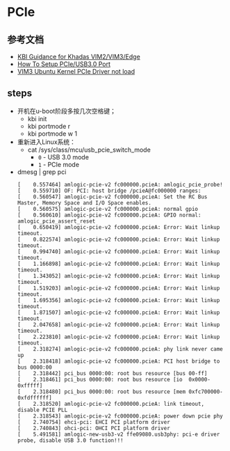 # PCIe


## 参考文档

* [KBI Guidance for Khadas VIM2/VIM3/Edge](https://docs.khadas.com/vim3/KbiGuidance.html)
* [How To Setup PCIe/USB3.0 Port](https://docs.khadas.com/vim3/HowToSetupPcieUsbPort.html)
* [VIM3 Ubuntu Kernel PCIe Driver not load](https://forum.khadas.com/t/vim3-ubuntu-kernel-pcie-driver-not-load/6070)


## steps

* 开机在u-boot阶段多按几次空格键；
  * kbi init
  * kbi portmode r
  * kbi portmode w 1
* 重新进入Linux系统：
  * cat /sys/class/mcu/usb_pcie_switch_mode
    * `0` - USB 3.0 mode
    * `1` - PCIe mode
* dmesg | grep pci
  ```
  [    0.557464] amlogic-pcie-v2 fc000000.pcieA: amlogic_pcie_probe!
  [    0.559710] OF: PCI: host bridge /pcieA@fc000000 ranges:
  [    0.560547] amlogic-pcie-v2 fc000000.pcieA: Set the RC Bus Master, Memory Space and I/O Space enables.
  [    0.560575] amlogic-pcie-v2 fc000000.pcieA: normal gpio
  [    0.560610] amlogic-pcie-v2 fc000000.pcieA: GPIO normal: amlogic_pcie_assert_reset
  [    0.650419] amlogic-pcie-v2 fc000000.pcieA: Error: Wait linkup timeout.
  [    0.822574] amlogic-pcie-v2 fc000000.pcieA: Error: Wait linkup timeout.
  [    0.994740] amlogic-pcie-v2 fc000000.pcieA: Error: Wait linkup timeout.
  [    1.166898] amlogic-pcie-v2 fc000000.pcieA: Error: Wait linkup timeout.
  [    1.343052] amlogic-pcie-v2 fc000000.pcieA: Error: Wait linkup timeout.
  [    1.519203] amlogic-pcie-v2 fc000000.pcieA: Error: Wait linkup timeout.
  [    1.695356] amlogic-pcie-v2 fc000000.pcieA: Error: Wait linkup timeout.
  [    1.871507] amlogic-pcie-v2 fc000000.pcieA: Error: Wait linkup timeout.
  [    2.047658] amlogic-pcie-v2 fc000000.pcieA: Error: Wait linkup timeout.
  [    2.223810] amlogic-pcie-v2 fc000000.pcieA: Error: Wait linkup timeout.
  [    2.318274] amlogic-pcie-v2 fc000000.pcieA: phy link never came up
  [    2.318418] amlogic-pcie-v2 fc000000.pcieA: PCI host bridge to bus 0000:00
  [    2.318442] pci_bus 0000:00: root bus resource [bus 00-ff]
  [    2.318461] pci_bus 0000:00: root bus resource [io  0x0000-0xfffff]
  [    2.318480] pci_bus 0000:00: root bus resource [mem 0xfc700000-0xfdffffff]
  [    2.318520] amlogic-pcie-v2 fc000000.pcieA: link timeout, disable PCIE PLL
  [    2.318543] amlogic-pcie-v2 fc000000.pcieA: power down pcie phy
  [    2.740754] ehci-pci: EHCI PCI platform driver
  [    2.740843] ohci-pci: OHCI PCI platform driver
  [    5.491581] amlogic-new-usb3-v2 ffe09080.usb3phy: pci-e driver probe, disable USB 3.0 function!!!
  ```
